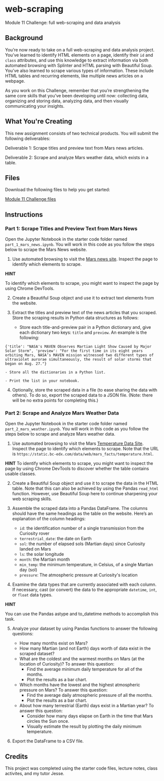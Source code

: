 # web-scraping
Module 11 Challenge: full web-scraping and data analysis

## Background
You’re now ready to take on a full web-scraping and data analysis project. You’ve learned to identify HTML elements on a page, identify their `id` and `class` attributes, and use this knowledge to extract information via both automated browsing with Splinter and HTML parsing with Beautiful Soup. You’ve also learned to scrape various types of information. These include HTML tables and recurring elements, like multiple news articles on a webpage.

As you work on this Challenge, remember that you’re strengthening the same core skills that you’ve been developing until now: collecting data, organizing and storing data, analyzing data, and then visually communicating your insights.

## What You're Creating
This new assignment consists of two technical products. You will submit the following deliverables:

Deliverable 1: Scrape titles and preview text from Mars news articles.

Deliverable 2: Scrape and analyze Mars weather data, which exists in a table.

## Files
Download the following files to help you get started:

[Module 11 Challenge files](https://static.bc-edx.com/data/dl-1-2/m11/lms/starter/Starter_Code_v1.2.2.zip)

## Instructions
### Part 1: Scrape Titles and Preview Text from Mars News
Open the Jupyter Notebook in the starter code folder named `part_1_mars_news.ipynb`. You will work in this code as you follow the steps below to scrape the Mars News website.

 1. Use automated browsing to visit the [Mars news site](https://static.bc-edx.com/data/web/mars_news/index.html). Inspect the page to identify which elements to scrape.
 
 **HINT**
 
 To identify which elements to scrape, you might want to inspect the page by using Chrome DevTools.
 
 2. Create a Beautiful Soup object and use it to extract text elements from the website.
 
 3. Extract the titles and preview text of the news articles that you scraped. Store the scraping results in Python data structures as follows:
 
    - Store each title-and-preview pair in a Python dictionary and, give each dictionary two keys: `title` and `preview`. An example is the following:
  
  `{'title': "NASA's MAVEN Observes Martian Light Show Caused by Major Solar Storm",
    'preview': "For the first time in its eight years orbiting Mars, NASA’s MAVEN mission witnessed two different types of ultraviolet aurorae simultaneously, the result of solar storms that began on Aug. 27."}`
   
    - Store all the dictionaries in a Python list.
  
    - Print the list in your notebook.
  
 4. Optionally, store the scraped data in a file (to ease sharing the data with others). To do so, export the scraped data to a JSON file. (Note: there will be no extra points for completing this.)

### Part 2: Scrape and Analyze Mars Weather Data
Open the Jupyter Notebook in the starter code folder named `part_2_mars_weather.ipynb`. You will work in this code as you follow the steps below to scrape and analyze Mars weather data.

 1. Use automated browsing to visit the Mars [Temperature Data Site](https://static.bc-edx.com/data/web/mars_facts/temperature.html). Inspect the page to identify which elements to scrape. Note that the URL is `https://static.bc-edx.com/data/web/mars_facts/temperature.html`.
 
 **HINT**
 To identify which elements to scrape, you might want to inspect the page by using Chrome DevTools to discover whether the table contains usable classes.
 
 2. Create a Beautiful Soup object and use it to scrape the data in the HTML table. Note that this can also be achieved by using the Pandas `read_html` function. However, use Beautiful Soup here to continue sharpening your web scraping skills.
 
 3. Assemble the scraped data into a Pandas DataFrame. The columns should have the same headings as the table on the website. Here’s an explanation of the column headings:
 
    - `id`: the identification number of a single transmission from the Curiosity rover
    - `terrestrial_date`: the date on Earth
    - `sol`: the number of elapsed sols (Martian days) since Curiosity landed on Mars
    - `ls`: the solar longitude
    - `month`: the Martian month
    - `min_temp`: the minimum temperature, in Celsius, of a single Martian day (sol)
    - `pressure`: The atmospheric pressure at Curiosity's location
 4. Examine the data types that are currently associated with each column. If necessary, cast (or convert) the data to the appropriate `datetime`, `int`, or `float` data types.

**HINT**

 You can use the Pandas astype and to_datetime methods to accomplish this task.

 5. Analyze your dataset by using Pandas functions to answer the following questions:
 
    - How many months exist on Mars?
    - How many Martian (and not Earth) days worth of data exist in the scraped dataset?
    - What are the coldest and the warmest months on Mars (at the location of Curiosity)? To answer this question:
        - Find the average minimum daily temperature for all of the months.
        - Plot the results as a bar chart.
    - Which months have the lowest and the highest atmospheric pressure on Mars? To answer this question:
        - Find the average daily atmospheric pressure of all the months.
        - Plot the results as a bar chart.
    - About how many terrestrial (Earth) days exist in a Martian year? To answer this question:
        - Consider how many days elapse on Earth in the time that Mars circles the Sun once.
        - Visually estimate the result by plotting the daily minimum temperature.
 6. Export the DataFrame to a CSV file.

## Credits
This project was completed using the starter code files, lecture notes, class activites, and my tutor Jesse.

